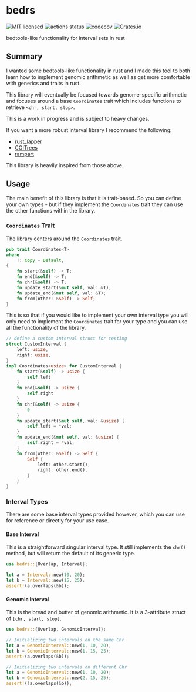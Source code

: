 # bedrs

[![MIT licensed](https://img.shields.io/badge/license-MIT-blue.svg)](./LICENSE.md)
![actions status](https://github.com/noamteyssier/bedrs/workflows/CI/badge.svg)
[![codecov](https://codecov.io/gh/noamteyssier/bedrs/branch/main/graph/badge.svg?token=CZANC7RKWP)](https://codecov.io/gh/noamteyssier/bedrs)
[![Crates.io](https://img.shields.io/crates/v/bedrs)](https://crates.io/crates/bedrs)

bedtools-like functionality for interval sets in rust

## Summary

I wanted some bedtools-like functionality in rust and I made this tool to both
learn how to implement genomic arithmetic as well as get more comfortable with
generics and traits in rust.

This library will eventually be focused towards genome-specific arithmetic
and focuses around a base `Coordinates` trait which includes functions to
retrieve `<chr, start, stop>`.

This is a work in progress and is subject to heavy changes.

If you want a more robust interval library I recommend the following:

- [rust_lapper](https://crates.io/crates/rust-lapper)
- [COITrees](https://crates.io/crates/coitrees)
- [rampart](https://crates.io/crates/rampart)

This library is heavily inspired from those above.

## Usage

The main benefit of this library is that it is trait-based.
So you can define your own types - but if they implement the
`Coordinates` trait they can use the other functions within the
library.

### `Coordinates` Trait

The library centers around the `Coordinates` trait.

```rust
pub trait Coordinates<T>
where
    T: Copy + Default,
{
    fn start(&self) -> T;
    fn end(&self) -> T;
    fn chr(&self) -> T;
    fn update_start(&mut self, val: &T);
    fn update_end(&mut self, val: &T);
    fn from(other: &Self) -> Self;
}
```

This is so that if you would like to implement your own interval type
you will only need to implement the `Coordinates` trait for your type
and you can use all the functionality of the library.

```rust
// define a custom interval struct for testing
struct CustomInterval {
    left: usize,
    right: usize,
}
impl Coordinates<usize> for CustomInterval {
    fn start(&self) -> usize {
        self.left
    }
    fn end(&self) -> usize {
        self.right
    }
    fn chr(&self) -> usize {
        0
    }
    fn update_start(&mut self, val: &usize) {
        self.left = *val;
    }
    fn update_end(&mut self, val: &usize) {
        self.right = *val;
    }
    fn from(other: &Self) -> Self {
        Self {
            left: other.start(),
            right: other.end(),
        }
    }
}
```

### Interval Types

There are some base interval types provided however, which you can use
for reference or directly for your use case.

#### Base Interval

This is a straightforward singular interval type.
It still implements the `chr()` method, but will return the
default of its generic type.

```rust
use bedrs::{Overlap, Interval};

let a = Interval::new(10, 20);
let b = Interval::new(15, 25);
assert!(a.overlaps(&b));
```

#### Genomic Interval

This is the bread and butter of genomic arithmetic.
It is a 3-attribute struct of `[chr, start, stop]`.

```rust
use bedrs::{Overlap, GenomicInterval};

// Initializing two intervals on the same Chr
let a = GenomicInterval::new(1, 10, 20);
let b = GenomicInterval::new(1, 15, 25);
assert!(a.overlaps(&b));

// Initializing two intervals on different Chr
let a = GenomicInterval::new(1, 10, 20);
let b = GenomicInterval::new(2, 15, 25);
assert!(!a.overlaps(&b));
```
